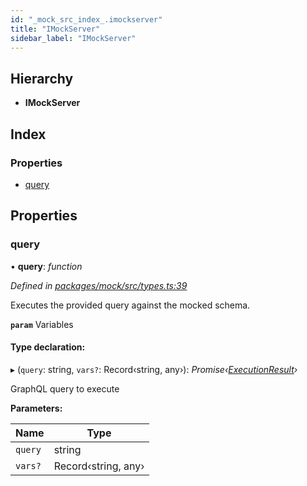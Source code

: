 ```yaml
---
id: "_mock_src_index_.imockserver"
title: "IMockServer"
sidebar_label: "IMockServer"
---
```


## Hierarchy

* **IMockServer**

## Index

### Properties

* [query](_mock_src_index_.imockserver.md#query)

## Properties

###  query

• **query**: *function*

*Defined in [packages/mock/src/types.ts:39](https://github.com/ardatan/graphql-tools/blob/master/packages/mock/src/types.ts#L39)*

Executes the provided query against the mocked schema.

**`param`** Variables

#### Type declaration:

▸ (`query`: string, `vars?`: Record‹string, any›): *Promise‹[ExecutionResult](_utils_src_index_.executionresult)›*

GraphQL query to execute

**Parameters:**

Name | Type |
------ | ------ |
`query` | string |
`vars?` | Record‹string, any› |
